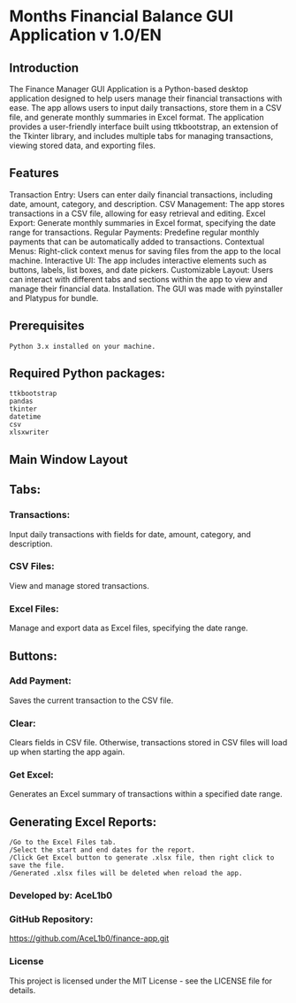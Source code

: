 # Months Financial Balance GUI Application v 1.0/EN

## Introduction

The Finance Manager GUI Application is a Python-based desktop application designed to help users manage their financial transactions with ease. The app allows users to input daily transactions, store them in a CSV file, and generate monthly summaries in Excel format. The application provides a user-friendly interface built using ttkbootstrap, an extension of the Tkinter library, and includes multiple tabs for managing transactions, viewing stored data, and exporting files.

## Features

Transaction Entry: Users can enter daily financial transactions, including date, amount, category, and description.
CSV Management: The app stores transactions in a CSV file, allowing for easy retrieval and editing.
Excel Export: Generate monthly summaries in Excel format, specifying the date range for transactions.
Regular Payments: Predefine regular monthly payments that can be automatically added to transactions.
Contextual Menus: Right-click context menus for saving files from the app to the local machine.
Interactive UI: The app includes interactive elements such as buttons, labels, list boxes, and date pickers.
Customizable Layout: Users can interact with different tabs and sections within the app to view and manage their financial data.
Installation. The GUI was made with pyinstaller and Platypus for bundle.

## Prerequisites
    Python 3.x installed on your machine.
## Required Python packages:
    ttkbootstrap
    pandas
    tkinter
    datetime
    csv
    xlsxwriter

## Main Window Layout
## Tabs:
### Transactions: 
Input daily transactions with fields for date, amount, category, and description.
### CSV Files: 
View and manage stored transactions.
### Excel Files: 
Manage and export data as Excel files, specifying the date range.
## Buttons:
### Add Payment: 
Saves the current transaction to the CSV file.
### Clear: 
Clears fields in CSV file. Otherwise, transactions stored in CSV files will load up when starting the app again.
### Get Excel: 
Generates an Excel summary of transactions within a specified date range.

## Generating Excel Reports:
    /Go to the Excel Files tab.
    /Select the start and end dates for the report.
    /Click Get Excel button to generate .xlsx file, then right click to save the file.
    /Generated .xlsx files will be deleted when reload the app.

### Developed by: AceL1b0
### GitHub Repository: 
https://github.com/AceL1b0/finance-app.git
### License

This project is licensed under the MIT License - see the LICENSE file for details.
